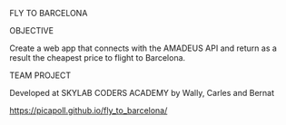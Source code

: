 FLY TO BARCELONA

OBJECTIVE

Create a web app that connects with the AMADEUS API and return as a result the cheapest price to flight to Barcelona.

TEAM PROJECT

Developed at SKYLAB CODERS ACADEMY by Wally, Carles and Bernat

https://picapoll.github.io/fly_to_barcelona/